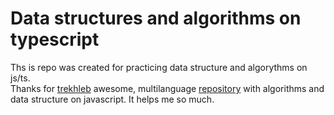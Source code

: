 # Data structures and algorithms on typescript

Ths is repo was created for practicing data structure and algorythms on js/ts.\
Thanks for [trekhleb](https://github.com/trekhleb/) awesome, multilanguage [repository](https://github.com/trekhleb/javascript-algorithms) with algorithms and data structure on javascript. It helps me so much.
